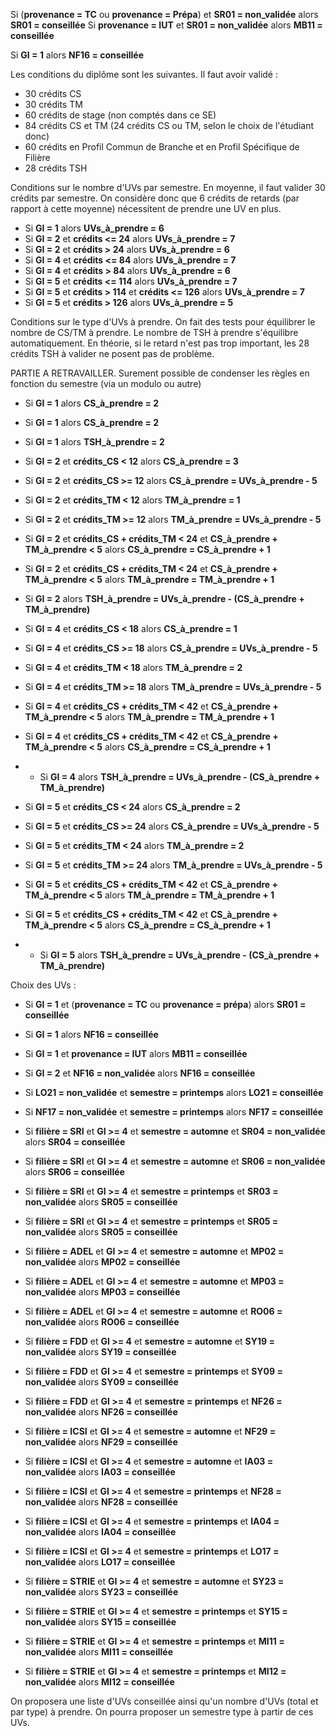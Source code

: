 Si (**provenance = TC** ou **provenance = Prépa**) et **SR01 = non_validée** alors **SR01 = conseillée**
Si **provenance = IUT** et **SR01 = non_validée** alors **MB11 = conseillée**

Si **GI = 1** alors **NF16 = conseillée**

Les conditions du diplôme sont les suivantes. Il faut avoir validé :

- 30 crédits CS
- 30 crédits TM
- 60 crédits de stage (non comptés dans ce SE)
- 84 crédits CS et TM (24 crédits CS ou TM, selon le choix de l'étudiant donc)
- 60 crédits en Profil Commun de Branche et en Profil Spécifique de Filière
- 28 crédits TSH

Conditions sur le nombre d'UVs par semestre. En moyenne, il faut valider 30 crédits par semestre. On considère donc que 6 crédits de retards (par rapport à cette moyenne) nécessitent de prendre une UV en plus. 

- Si **GI = 1** alors **UVs_à_prendre = 6**
- Si **GI = 2** et **crédits <= 24** alors **UVs_à_prendre = 7**
- Si **GI = 2** et **crédits > 24** alors **UVs_à_prendre = 6**
- Si **GI = 4** et **crédits <= 84** alors **UVs_à_prendre = 7**
- Si **GI = 4** et **crédits > 84** alors **UVs_à_prendre = 6**
- Si **GI = 5** et **crédits <= 114** alors **UVs_à_prendre = 7**
- Si **GI = 5** et **crédits > 114** et **crédits <= 126** alors **UVs_à_prendre = 7** 
- Si **GI = 5** et **crédits > 126** alors **UVs_à_prendre = 5**

Conditions sur le type d'UVs à prendre. On fait des tests pour équilibrer le nombre de CS/TM à prendre. Le nombre de TSH à prendre s'équilibre automatiquement. En théorie, si le retard n'est pas trop important, les 28 crédits TSH à valider ne posent pas de problème. 

PARTIE A RETRAVAILLER. Surement possible de condenser les règles en fonction du semestre (via un modulo ou autre)

- Si **GI = 1** alors **CS_à_prendre = 2**
- Si **GI = 1** alors **CS_à_prendre = 2**
- Si **GI = 1** alors **TSH_à_prendre = 2**

- Si **GI = 2** et **crédits_CS < 12** alors **CS_à_prendre = 3**
- Si **GI = 2** et **crédits_CS >= 12** alors **CS_à_prendre = UVs_à_prendre - 5**
- Si **GI = 2** et **crédits_TM < 12** alors **TM_à_prendre = 1**
- Si **GI = 2** et **crédits_TM >= 12** alors **TM_à_prendre = UVs_à_prendre - 5**
- Si **GI = 2** et **crédits_CS + crédits_TM < 24** et **CS_à_prendre + TM_à_prendre < 5** alors **CS_à_prendre = CS_à_prendre + 1**
- Si **GI = 2** et **crédits_CS + crédits_TM < 24** et **CS_à_prendre + TM_à_prendre < 5** alors **TM_à_prendre = TM_à_prendre + 1**
- Si **GI = 2** alors **TSH_à_prendre = UVs_à_prendre - (CS_à_prendre + TM_à_prendre)**

- Si **GI = 4** et **crédits_CS < 18** alors **CS_à_prendre = 1**
- Si **GI = 4** et **crédits_CS >= 18** alors **CS_à_prendre = UVs_à_prendre - 5**
- Si **GI = 4** et **crédits_TM < 18** alors **TM_à_prendre = 2**
- Si **GI = 4** et **crédits_TM >= 18** alors **TM_à_prendre = UVs_à_prendre - 5**
- Si **GI = 4** et **crédits_CS + crédits_TM < 42** et **CS_à_prendre + TM_à_prendre < 5** alors **TM_à_prendre = TM_à_prendre + 1**
- Si **GI = 4** et **crédits_CS + crédits_TM < 42** et **CS_à_prendre + TM_à_prendre < 5** alors **CS_à_prendre = CS_à_prendre + 1**
- - Si **GI = 4** alors **TSH_à_prendre = UVs_à_prendre - (CS_à_prendre + TM_à_prendre)**

- Si **GI = 5** et **crédits_CS < 24** alors **CS_à_prendre = 2**
- Si **GI = 5** et **crédits_CS >= 24** alors **CS_à_prendre = UVs_à_prendre - 5**
- Si **GI = 5** et **crédits_TM < 24** alors **TM_à_prendre = 2**
- Si **GI = 5** et **crédits_TM >= 24** alors **TM_à_prendre = UVs_à_prendre - 5**
- Si **GI = 5** et **crédits_CS + crédits_TM < 42** et **CS_à_prendre + TM_à_prendre < 5** alors **TM_à_prendre = TM_à_prendre + 1**
- Si **GI = 5** et **crédits_CS + crédits_TM < 42** et **CS_à_prendre + TM_à_prendre < 5** alors **CS_à_prendre = CS_à_prendre + 1**
- - Si **GI = 5** alors **TSH_à_prendre = UVs_à_prendre - (CS_à_prendre + TM_à_prendre)**

Choix des UVs :

- Si **GI = 1** et (**provenance = TC** ou **provenance = prépa**) alors **SR01 = conseillée**
- Si **GI = 1** alors **NF16 = conseillée**
- Si **GI = 1** et **provenance = IUT** alors **MB11 = conseillée**

- Si **GI = 2** et **NF16 = non_validée** alors **NF16 = conseillée**


- Si **LO21 = non_validée** et **semestre = printemps** alors **LO21 = conseillée**
- Si **NF17 = non_validée** et **semestre = printemps** alors **NF17 = conseillée**

- Si **filière = SRI** et **GI >= 4** et **semestre = automne** et **SR04 = non_validée** alors **SR04 = conseillée**
- Si **filière = SRI** et **GI >= 4** et **semestre = automne** et **SR06 = non_validée** alors **SR06 = conseillée**
- Si **filière = SRI** et **GI >= 4** et **semestre = printemps** et **SR03 = non_validée** alors **SR05 = conseillée**
- Si **filière = SRI** et **GI >= 4** et **semestre = printemps** et **SR05 = non_validée** alors **SR05 = conseillée**

- Si **filière = ADEL** et **GI >= 4** et **semestre = automne** et **MP02 = non_validée** alors **MP02 = conseillée**
- Si **filière = ADEL** et **GI >= 4** et **semestre = automne** et **MP03 = non_validée** alors **MP03 = conseillée**
- Si **filière = ADEL** et **GI >= 4** et **semestre = automne** et **RO06 = non_validée** alors **RO06 = conseillée**

- Si **filière = FDD** et **GI >= 4** et **semestre = automne** et **SY19 = non_validée** alors **SY19 = conseillée**
- Si **filière = FDD** et **GI >= 4** et **semestre = printemps** et **SY09 = non_validée** alors **SY09 = conseillée**
- Si **filière = FDD** et **GI >= 4** et **semestre = printemps** et **NF26 = non_validée** alors **NF26 = conseillée**

- Si **filière = ICSI** et **GI >= 4** et **semestre = automne** et **NF29 = non_validée** alors **NF29 = conseillée**
- Si **filière = ICSI** et **GI >= 4** et **semestre = automne** et **IA03 = non_validée** alors **IA03 = conseillée**
- Si **filière = ICSI** et **GI >= 4** et **semestre = printemps** et **NF28 = non_validée** alors **NF28 = conseillée**
- Si **filière = ICSI** et **GI >= 4** et **semestre = printemps** et **IA04 = non_validée** alors **IA04 = conseillée**
- Si **filière = ICSI** et **GI >= 4** et **semestre = printemps** et **LO17 = non_validée** alors **LO17 = conseillée**

- Si **filière = STRIE** et **GI >= 4** et **semestre = automne** et **SY23 = non_validée** alors **SY23 = conseillée**
- Si **filière = STRIE** et **GI >= 4** et **semestre = printemps** et **SY15 = non_validée** alors **SY15 = conseillée**
- Si **filière = STRIE** et **GI >= 4** et **semestre = printemps** et **MI11 = non_validée** alors **MI11 = conseillée**
- Si **filière = STRIE** et **GI >= 4** et **semestre = printemps** et **MI12 = non_validée** alors **MI12 = conseillée**



On proposera une liste d'UVs conseillée ainsi qu'un nombre d'UVs (total et par type) à prendre. On pourra proposer un semestre type à partir de ces UVs. 
